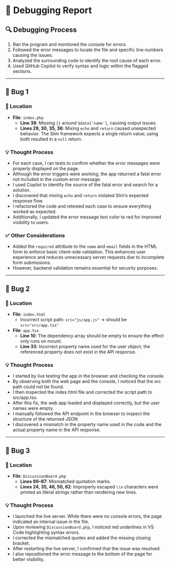 # 🐛 Debugging Report

## 🔍 Debugging Process

1. Ran the program and monitored the console for errors.
2. Followed the error messages to locate the file and specific line numbers causing the issues.
3. Analyzed the surrounding code to identify the root cause of each error.
4. Used GitHub Copilot to verify syntax and logic within the flagged sections.

---

## 🐞 Bug 1

### 📍 Location
- **File**: `index.php`
  - **Line 38**: Missing `{}` around `$data['name']`, causing output issues.
  - **Lines 29, 30, 35, 36**: Mixing `echo` and `return` caused unexpected behavior. The Slim framework expects a single return value; using both resulted in a `null` return.

### 💡 Thought Process
- For each case, I ran tests to confirm whether the error messages were properly displayed on the page.
- Although the error triggers were working, the app returned a fatal error not included in the custom error message.
- I used Copilot to identify the source of the fatal error and search for a solution.
- I discovered that mixing `echo` and `return` violated Slim’s expected response flow.
- I refactored the code and retested each case to ensure everything worked as expected.
- Additionally, I updated the error message text color to red for improved visibility to users.

### ✅ Other Considerations
- Added the `required` attribute to the `name` and `email` fields in the HTML form to enforce basic client-side validation. This enhances user experience and reduces unnecessary server requests due to incomplete form submissions.
- However, backend validation remains essential for security purposes.

---

## 🐞 Bug 2

### 📍 Location
- **File**: `index.html`
  - Incorrect script path: `src="js/app.js"` → should be `src="src/app.tsx"`
- **File**: `app.tsx`
  - **Line 10**: The dependency array should be empty to ensure the effect only runs on mount.
  - **Line 33**: Incorrect property name used for the user object; the referenced property does not exist in the API response.

### 💡 Thought Process
- I started by live testing the app in the browser and checking the console.
- By observing both the web page and the console, I noticed that the src path could not be found.
- I then inspected the index.html file and corrected the script path to src/app.tsx.
- After this fix, the web app loaded and displayed correctly, but the user names were empty.
- I manually followed the API endpoint in the browser to inspect the structure of the returned JSON
- I discovered a mismatch in the property name used in the code and the actual property name in the API response.

---

## 🐞 Bug 3

### 📍 Location
- **File**: `DiscussionBoard.php`
  - **Lines 86–87**: Mismatched quotation marks.
  - **Lines 24, 35, 46, 50, 62**: Improperly escaped `\\n` characters were printed as literal strings rather than rendering new lines.

### 💡 Thought Process
- I launched the live server. While there were no console errors, the page indicated an internal issue in the file.
- Upon reviewing `DiscussionBoard.php`, I noticed red underlines in VS Code highlighting syntax errors.
- I corrected the mismatched quotes and added the missing closing bracket.
- After restarting the live server, I confirmed that the issue was resolved.
- I also repositioned the error message to the bottom of the page for better visibility.